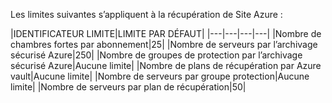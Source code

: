 <properties
   pageTitle="Table des limites de récupération de site"
   description="Décrit les limites du système de récupération de Site."
   services="site recovery"
   documentationCenter="NA"
   authors="csilauraa"
   manager="jwhit"
   editor="" />
<tags
   ms.service="site recovery"
   ms.devlang="NA"
   ms.topic="article"
   ms.tgt_pltfrm="NA"
   ms.workload="TBD"
   ms.date="07/06/2015"
   ms.author="lauraa" />


Les limites suivantes s’appliquent à la récupération de Site Azure :


|IDENTIFICATEUR LIMITE|LIMITE PAR DÉFAUT|
|---|---|---|---|
|Nombre de chambres fortes par abonnement|25|
|Nombre de serveurs par l’archivage sécurisé Azure|250|
|Nombre de groupes de protection par l’archivage sécurisé Azure|Aucune limite|
|Nombre de plans de récupération par Azure vault|Aucune limite|
|Nombre de serveurs par groupe protection|Aucune limite|
|Nombre de serveurs par plan de récupération|50|
